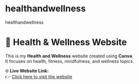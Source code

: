 # healthandwellness
healthandwellness
# 🌿 Health & Wellness Website

This is my **Health and Wellness** website created using **Canva**.  
It focuses on health, fitness, mindfulness, and wellness topics.

🌐 **Live Website Link:**  
👉 [Click here to visit the website](https://healthandwellness123.my.canva.site/copy-of-health-and-wellness-health-wellness-website-in-white-green-sleek-corporate-style)
